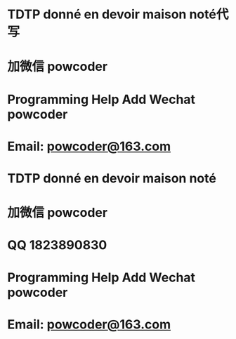 # TDTP donné en devoir maison noté代写
# 加微信 powcoder

# Programming Help Add Wechat powcoder

# Email: powcoder@163.com

# TDTP donné en devoir maison noté
# 加微信 powcoder

# QQ 1823890830

# Programming Help Add Wechat powcoder

# Email: powcoder@163.com

